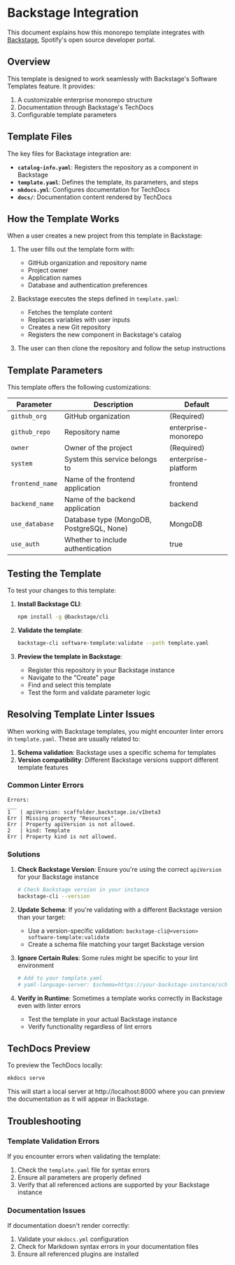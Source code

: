 # Backstage Integration

This document explains how this monorepo template integrates with [Backstage](https://backstage.io/), Spotify's open source developer portal.

## Overview

This template is designed to work seamlessly with Backstage's Software Templates feature. It provides:

1. A customizable enterprise monorepo structure
2. Documentation through Backstage's TechDocs
3. Configurable template parameters

## Template Files

The key files for Backstage integration are:

- **`catalog-info.yaml`**: Registers the repository as a component in Backstage
- **`template.yaml`**: Defines the template, its parameters, and steps
- **`mkdocs.yml`**: Configures documentation for TechDocs
- **`docs/`**: Documentation content rendered by TechDocs

## How the Template Works

When a user creates a new project from this template in Backstage:

1. The user fills out the template form with:

   - GitHub organization and repository name
   - Project owner
   - Application names
   - Database and authentication preferences

2. Backstage executes the steps defined in `template.yaml`:

   - Fetches the template content
   - Replaces variables with user inputs
   - Creates a new Git repository
   - Registers the new component in Backstage's catalog

3. The user can then clone the repository and follow the setup instructions

## Template Parameters

This template offers the following customizations:

| Parameter       | Description                               | Default             |
| --------------- | ----------------------------------------- | ------------------- |
| `github_org`    | GitHub organization                       | (Required)          |
| `github_repo`   | Repository name                           | enterprise-monorepo |
| `owner`         | Owner of the project                      | (Required)          |
| `system`        | System this service belongs to            | enterprise-platform |
| `frontend_name` | Name of the frontend application          | frontend            |
| `backend_name`  | Name of the backend application           | backend             |
| `use_database`  | Database type (MongoDB, PostgreSQL, None) | MongoDB             |
| `use_auth`      | Whether to include authentication         | true                |

## Testing the Template

To test your changes to this template:

1. **Install Backstage CLI**:

   ```bash
   npm install -g @backstage/cli
   ```

2. **Validate the template**:

   ```bash
   backstage-cli software-template:validate --path template.yaml
   ```

3. **Preview the template in Backstage**:
   - Register this repository in your Backstage instance
   - Navigate to the "Create" page
   - Find and select this template
   - Test the form and validate parameter logic

## Resolving Template Linter Issues

When working with Backstage templates, you might encounter linter errors in `template.yaml`. These are usually related to:

1. **Schema validation**: Backstage uses a specific schema for templates
2. **Version compatibility**: Different Backstage versions support different template features

### Common Linter Errors

```
Errors:
___
1   | apiVersion: scaffolder.backstage.io/v1beta3
Err | Missing property "Resources".
Err | Property apiVersion is not allowed.
2   | kind: Template
Err | Property kind is not allowed.
```

### Solutions

1. **Check Backstage Version**: Ensure you're using the correct `apiVersion` for your Backstage instance

   ```bash
   # Check Backstage version in your instance
   backstage-cli --version
   ```

2. **Update Schema**: If you're validating with a different Backstage version than your target:

   - Use a version-specific validation: `backstage-cli@<version> software-template:validate`
   - Create a schema file matching your target Backstage version

3. **Ignore Certain Rules**: Some rules might be specific to your lint environment

   ```yaml
   # Add to your template.yaml
   # yaml-language-server: $schema=https://your-backstage-instance/schema.json
   ```

4. **Verify in Runtime**: Sometimes a template works correctly in Backstage even with linter errors
   - Test the template in your actual Backstage instance
   - Verify functionality regardless of lint errors

## TechDocs Preview

To preview the TechDocs locally:

```bash
mkdocs serve
```

This will start a local server at http://localhost:8000 where you can preview the documentation as it will appear in Backstage.

## Troubleshooting

### Template Validation Errors

If you encounter errors when validating the template:

1. Check the `template.yaml` file for syntax errors
2. Ensure all parameters are properly defined
3. Verify that all referenced actions are supported by your Backstage instance

### Documentation Issues

If documentation doesn't render correctly:

1. Validate your `mkdocs.yml` configuration
2. Check for Markdown syntax errors in your documentation files
3. Ensure all referenced plugins are installed
